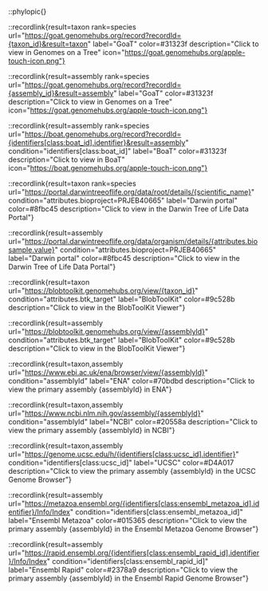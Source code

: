 ::phylopic{}

::recordlink{result=taxon rank=species url="https://goat.genomehubs.org/record?recordId={taxon_id}&result=taxon" label="GoaT" color=#31323f description="Click to view in Genomes on a Tree" icon="https://goat.genomehubs.org/apple-touch-icon.png"}

::recordlink{result=assembly rank=species url="https://goat.genomehubs.org/record?recordId={assembly_id}&result=assembly" label="GoaT" color=#31323f description="Click to view in Genomes on a Tree" icon="https://goat.genomehubs.org/apple-touch-icon.png"}

::recordlink{result=assembly rank=species url="https://boat.genomehubs.org/record?recordId={identifiers[class:boat_id].identifier}&result=assembly" condition="identifiers[class:boat_id]" label="BoaT" color=#31323f description="Click to view in BoaT" icon="https://boat.genomehubs.org/apple-touch-icon.png"}

::recordlink{result=taxon rank=species url="https://portal.darwintreeoflife.org/data/root/details/{scientific_name}" condition="attributes.bioproject=PRJEB40665" label="Darwin portal" color=#8fbc45 description="Click to view in the Darwin Tree of Life Data Portal"}

::recordlink{result=assembly url="https://portal.darwintreeoflife.org/data/organism/details/{attributes.biosample.value}" condition="attributes.bioproject=PRJEB40665" label="Darwin portal" color=#8fbc45 description="Click to view in the Darwin Tree of Life Data Portal"}

::recordlink{result=taxon url="https://blobtoolkit.genomehubs.org/view/{taxon_id}" condition="attributes.btk_target" label="BlobToolKit" color=#9c528b description="Click to view in the BlobToolKit Viewer"}

::recordlink{result=assembly url="https://blobtoolkit.genomehubs.org/view/{assemblyId}" condition="attributes.btk_target" label="BlobToolKit" color=#9c528b description="Click to view in the BlobToolKit Viewer"}

::recordlink{result=taxon,assembly url="https://www.ebi.ac.uk/ena/browser/view/{assemblyId}" condition="assemblyId" label="ENA" color=#70bdbd description="Click to view the primary assembly {assemblyId} in ENA"}

::recordlink{result=taxon,assembly url="https://www.ncbi.nlm.nih.gov/assembly/{assemblyId}" condition="assemblyId" label="NCBI" color=#20558a description="Click to view the primary assembly {assemblyId} in NCBI"}

::recordlink{result=taxon,assembly url="https://genome.ucsc.edu/h/{identifiers[class:ucsc_id].identifier}" condition="identifiers[class:ucsc_id]" label="UCSC" color=#D4A017 description="Click to view the primary assembly {assemblyId} in the UCSC Genome Browser"}

::recordlink{result=assembly url="https://metazoa.ensembl.org/{identifiers[class:ensembl_metazoa_id].identifier}/Info/Index" condition="identifiers[class:ensembl_metazoa_id]" label="Ensembl Metazoa" color=#015365 description="Click to view the primary assembly {assemblyId} in the Ensembl Metazoa Genome Browser"}

::recordlink{result=assembly url="https://rapid.ensembl.org/{identifiers[class:ensembl_rapid_id].identifier}/Info/Index" condition="identifiers[class:ensembl_rapid_id]" label="Ensembl Rapid" color=#2378a9 description="Click to view the primary assembly {assemblyId} in the Ensembl Rapid Genome Browser"}
